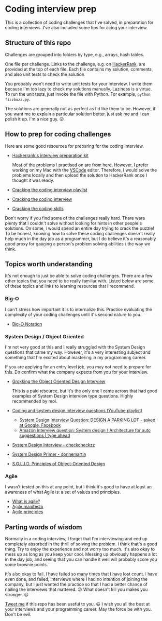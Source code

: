 # Coding interview prep

This is a collection of coding challenges that I've solved, in preparation for
coding interviews. I've also included some tips for acing your interview.

## Structure of this repo

Challenges are grouped into folders by type, e.g., arrays, hash tables.

One file per challenge. Links to the challenge, e.g. on [HackerRank](https://www.hackerrank.com), are
provided at the top of each file. Each file contains my solution, comments,
and also unit tests to check the solution.

You probably won't need to write unit
tests for your interview. I write them because I'm too lazy to check my
solutions manually. Laziness is a virtue. To run the unit tests, just invoke the file with
Python. For example, `python fizzbuzz.py`.

The solutions are generally not as perfect as I'd like them to be. However, if you want me to explain a
particular solution better, just ask me and I can polish it up. I'm a nice guy. :stuck_out_tongue:

## How to prep for coding challenges

Here are some good resources for preparing for the coding interview.

- [Hackerrank's
  interview preparation
  kit](https://www.hackerrank.com/interview/interview-preparation-kit)

  Most of the problems I practised on are from here. However, I prefer working
  on my Mac with the [VSCode](https://code.visualstudio.com/) editor. Therefore, I would solve the
  problems locally and then upload the solution to HackerRank once I thought it
  was ready.
- [Cracking the coding interview playlist](https://www.youtube.com/watch?v=GKgAVjJxh9w&list=PLX6IKgS15Ue02WDPRCmYKuZicQHit9kFt&index=1)
- [Cracking the coding interview](https://www.youtube.com/watch?v=4NIb9l3imAo&t=587s)
- [Cracking the coding skills](http://www.crackingthecodinginterview.com/uploads/6/5/2/8/6528028/cracking_the_coding_skills_-_v6.pdf)

Don't worry
if you find some of the challenges really hard. There were plenty that I
couldn't solve without looking for hints in other people's solutions. On some, I
would spend an entire day trying to crack the puzzle! To be honest, knowing how to solve these coding challenges doesn't really help
much in the day job as a programmer, but I do believe it's a reasonably good proxy for
gauging a person's problem solving abilities / the way we think.

## Topics worth understanding

It's not enough to just be able to solve coding challenges. There are a
few other topics that you need to be really familiar with. Listed below are some
of these topics and links to learning resources that I recommend.

### Big-O

I can't stress how important it is to internalize this. Practice evaluating
the complexity of your coding challenges until it's second nature to you.

- [Big-O Notation](https://www.youtube.com/watch?v=v4cd1O4zkGw)

### System Design / Object Oriented

I'm not very good at this and I really struggled with the System Design
questions that came my way. However, it's a very interesting subject and something that
I'm excited about mastering in my programming career.

If you are applying for an entry level job, you may not need to prepare for
this. Do confirm what the company expects from you for your interview.

- [Grokking the Object Oriented Design
  Interview](https://www.educative.io/courses/grokking-the-object-oriented-design-interview)

  This is a paid resource, but it's the only one I came across that had good
  examples of System Design interview type questions. Highly recommended by moi.

- [Coding and system design interview questions (YouTube playlist)](https://www.youtube.com/playlist?list=PLA8lYuzFlBqAy6dkZHj5VxUAaqr4vwrka)
  - [System Design Interview Question: DESIGN A PARKING LOT - asked at Google, Facebook](https://www.youtube.com/watch?v=DSGsa0pu8-k)
  - [Amazon interview question: System design / Architecture for auto suggestions | type ahead](https://www.youtube.com/watch?v=xrYTjaK5QVM)
- [System Design
  Interview - checkcheckzz](https://github.com/checkcheckzz/system-design-interview/blob/master/README.md)
- [System Design Primer - donnemartin](https://github.com/donnemartin/system-design-primer)
- [S.O.L.I.D. Principles of Object-Oriented Design](https://www.youtube.com/watch?v=GtZtQ2VFweA)

### Agile

I wasn't tested on this at any point, but I think it's good to have at least an
awareness of what Agile is: a set of values and principles.

- [What is agile?](https://www.youtube.com/watch?v=Z9QbYZh1YXY&vl=en)
- [Agile manifesto](https://agilemanifesto.org)
- [Agile principles](https://agilemanifesto.org/principles.html)

## Parting words of wisdom

Normally in a coding interview, I forget that I'm interviewing and end up
completely absorbed in the thrill of solving the problem. I think that's a good
thing. Try to enjoy the
experience and not worry too much. It's also okay to mess up as long as you keep your cool. Messing up obviously happens
a lot in the day job, and seeing that you can handle it well will probably score
you some brownie points.

It's also okay to fail. I have failed so many times that I have lost count. I
have even done, and failed, interviews where I had no intention of joining the company, but I
just wanted the practice so that I had a better chance of nailing the interviews
that mattered. :stuck_out_tongue: What doesn't kill you makes you stronger. :smiley:

[Tweet me](https://twitter.com/vipinajayakumar) if this repo has been useful to you.
:smiley: I wish you all the best at your interviews and your programming career. May
the force be with you. Don't be evil.
